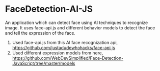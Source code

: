 # FaceDetection-AI-JS
An application which can detect face using AI techniques to recognize image. It uses face-api.js and different behavior models to detect the face and tell the expression of the face.

1. Used face-api.js from this AI face recognization api, https://github.com/justadudewhohacks/face-api.js
2. Used different expression models from here, https://github.com/WebDevSimplified/Face-Detection-JavaScript/tree/master/models

